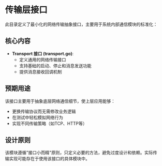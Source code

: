 # 传输层接口

此目录定义了最小化的网络传输抽象接口，主要用于系统内部通信模块的标准化：

## 核心内容

- **Transport 接口 (transport.go)**:
  - 定义通用的网络传输接口
  - 支持基础的启动、停止和消息发送功能
  - 提供消息接收回调机制

## 预期用途

该接口主要用于抽象底层网络通信细节，使上层应用能够：

- 更换传输协议而无需修改业务逻辑
- 在测试中轻松模拟网络行为
- 实现不同传输策略（如TCP、HTTP等）

## 设计原则

该模块遵循"接口小而精"原则，只定义必要的方法，避免过度设计和依赖。实际传输实现可能存在于使用该接口的具体模块中。